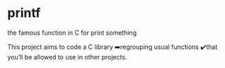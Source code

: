 # printf
the famous function in C for print something

This project aims to code a C library 
➡️regrouping usual functions 
✔️that you’ll be allowed to use in other projects.
